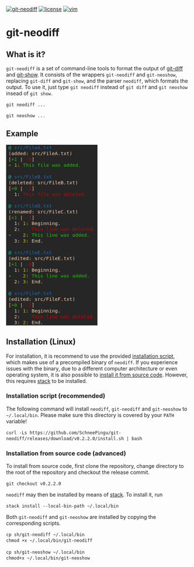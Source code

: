 <p align="left">
    <a href="https://img.shields.io/badge/git--neodiff-v0.2-purple.svg"><img src="https://img.shields.io/badge/git--neodiff-v0.2-blue.svg" alt="git-neodiff"></a>
    <a href="https://img.shields.io/badge/license-BSD3-orange.svg"><img src="https://img.shields.io/badge/license-BSD3-orange.svg" alt="license"></a>
    <a href="https://img.shields.io/badge/Haskell-2010-purple.svg"><img src="https://img.shields.io/badge/Haskell-2010-purple.svg" alt="vim"></a>
</p>

# git-neodiff

## What is it?

`git-neodiff` is a set of command-line tools to format the output of [git-diff](https://git-scm.com/docs/git-diff) and [git-show](https://git-scm.com/docs/git-show). It consists of the wrappers `git-neodiff` and `git-neoshow`, replacing `git-diff` and `git-show`, and the parser `neodiff`, which formats the output.
To use it, just type `git neodiff` instead of `git diff` and `git neoshow` insead of `git show`. 

```
git neodiff ...
```

```
git neoshow ...
```

## Example

<p align="left"><img src="/doc/demo.png" alt="demo" width="250"></p>

## Installation (Linux)

For installation, it is recommend to use the provided [installation script](./README.md#installation-script-recommended), which makes use of a precompiled binary of `neodiff`. If you experience issues with the binary, due to a different computer architecture or even operating system, it is also possible to [install it from source code](./README.md#installation-from-source-code-advanced). However, this requires [stack](https://docs.haskellstack.org/en/stable/README/) to be installed.

### Installation script (recommended)

The following command will install `neodiff`, `git-neodiff` and `git-neoshow` to `~/.local/bin`. Please make sure this directory is covered by your `PATH` variable!
```
curl -Ls https://github.com/SchneePingu/git-neodiff/releases/download/v0.2.2.0/install.sh | bash
```

### Installation from source code (advanced)

To install from source code, first clone the repository, change directory to the root of the repository and checkout the release commit.

```
git checkout v0.2.2.0
```

`neodiff` may then be installed by means of [stack](https://docs.haskellstack.org/en/stable/README/). To install it, run
```
stack install --local-bin-path ~/.local/bin
```

Both `git-neodiff` and `git-neoshow` are installed by copying the corresponding scripts.
```
cp sh/git-neodiff ~/.local/bin
chmod +x ~/.local/bin/git-neodiff

cp sh/git-neoshow ~/.local/bin
chmod+x ~/.local/bin/git-neoshow
```
